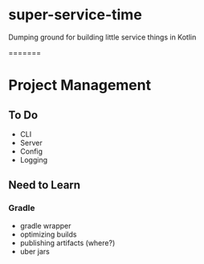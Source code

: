 # super-service-time

Dumping ground for building little service things in Kotlin

=======

# Project Management

## To Do

- CLI
- Server
- Config
- Logging

## Need to Learn

### Gradle

- gradle wrapper
- optimizing builds
- publishing artifacts (where?)
- uber jars
